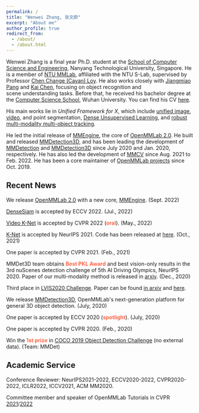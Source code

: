 ```yaml
---
permalink: /
title: "Wenwei Zhang, 张文蔚"
excerpt: "About me"
author_profile: true
redirect_from: 
  - /about/
  - /about.html
---
```


Wenwei Zhang is a final year Ph.D. student at the [School of Computer Science and Engineering](http://scse.ntu.edu.sg/Pages/Home.aspx), Nanyang Technological University, Singapore. He is a member of [NTU MMLab](https://www.mmlab-ntu.com/), affiliated with the NTU S-Lab, supervised by Professor [Chen Change (Cavan) Loy](http://personal.ie.cuhk.edu.hk/~ccloy/).
He also works closely with [Jiangmiao Pang](https://oceanpang.github.io/) and [Kai Chen](http://chenkai.site/), focusing on object recognition and scene understanding tasks.
Before that, he received his bachelor degree at the [Computer Science School](http://cs.whu.edu.cn/), Wuhan University.
You can find his CV [here](/files/resume.pdf).

His main works lie in *Unified Framework for X*, which include [unified image](https://www.mmlab-ntu.com/project/knet/index.html), [video](https://github.com/lxtGH/Video-K-Net), and point segmentation, [Dense Unsupervised Learning](https://www.mmlab-ntu.com/project/densesiam/index.html), and [robust multi-modality multi-object tracking](https://github.com/ZwwWayne/mmMOT).

He led the initial release of [MMEngine](https://github.com/open-mmlab/mmengine), the core of [OpenMMLab 2.0](https://openmmlab.com/).
He built and released [MMDetection3D](https://github.com/open-mmlab/mmdetection3d), and has been leading the development of [MMDetection](https://github.com/open-mmlab/mmdetection) and [MMDetection3D](https://github.com/open-mmlab/mmdetection3d) since July 2020 and Jan. 2020, respectively. He has also led the development of [MMCV](https://github.com/open-mmlab/mmcv) since Aug. 2021 to Feb. 2022. He has been a core maintainer of [OpenMMLab projects](https://openmmlab.com/) since Oct. 2019.

Recent News
------------------------

We release [OpenMMLab 2.0](https://openmmlab.com/) with a new core, [MMEngine](https://github.com/open-mmlab/mmengine). (Sept. 2022)

[DenseSiam](https://arxiv.org/abs/2203.11075) is accepted by ECCV 2022. (Jul., 2022)

[Video K-Net](https://arxiv.org/abs/2204.04656) is accepted by CVPR 2022 (<font color="Tomato"><strong>oral</strong></font>). (May., 2022)

[K-Net](https://www.mmlab-ntu.com/project/knet/index.html) is accepted by NeurIPS 2021. Code has been released at [here](https://github.com/ZwwWayne/K-Net). (Oct., 2021)

One paper is accepted by CVPR 2021. (Feb., 2021)

MMDet3D team obtains <font color="Tomato"><strong>Best PKL Award</strong></font> and best vision-only results in the 3rd nuScenes detection challenge of 5th AI Driving Olympics, NeurIPS 2020.
Paper of our multi-modality method is released in [arxiv](https://arxiv.org/abs/2012.12741). (Dec., 2020)

Third place in [LVIS2020 Challenge](https://www.lvisdataset.org/challenge_2020). Paper can be found [in arxiv](https://arxiv.org/abs/2008.10032) and [here](https://www.lvisdataset.org/assets/challenge_reports/2020/MMDet.pdf).

We release [MMDetection3D](https://github.com/open-mmlab/mmdetection3d), OpenMMLab's next-generation platform for general 3D object detection. (July, 2020)

One paper is accepted by ECCV 2020 (<font color="Tomato"><strong>spotlight</strong></font>). (July, 2020)

One paper is accepted by CVPR 2020. (Feb., 2020)

Win the <font color="Tomato"><strong>1st prize</strong></font> in [COCO 2019 Object Detection Challenge](http://cocodataset.org/workshop/coco-mapillary-iccv-2019.html) (no external data). (Team: MMDet)

Academic Service
------------------------

Conference Reviewer: NeurIPS2021-2022, ECCV2020-2022, CVPR2020-2022, ICLR2022, ICCV2021, ACM MM2020.

Committee member and speaker of OpenMMLab Tutorials in CVPR [2021](https://openmmlab.com/community/cvpr2021-tutorial)/[2022](https://openmmlab.com/community/cvpr2022-tutorial)
